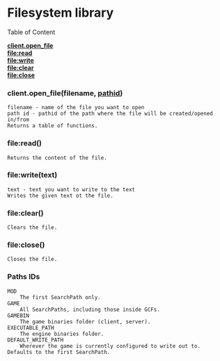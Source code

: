 # Filesystem library

Table of Content

[**client.open_file**](https://github.com/Aviarita/filesystem/blob/master/README.md#clientopen_filefilename-pathid)<br>
[**file:read**](https://github.com/Aviarita/filesystem/blob/master/README.md#fileread)<br>
[**file:write**](https://github.com/Aviarita/filesystem/blob/master/README.md#filewritetext)<br>
[**file:clear**](https://github.com/Aviarita/filesystem/blob/master/README.md#fileclear)<br>
[**file:close**](https://github.com/Aviarita/filesystem/blob/master/README.md#fileclose)<br>

### client.open_file(filename, [pathid](https://github.com/Aviarita/filesystem/blob/master/README.md#paths-ids))
    filename - name of the file you want to open
    path id - pathid of the path where the file will be created/opened in/from
    Returns a table of functions.

### file:read()
    Returns the content of the file.
    
### file:write(text)
    text - text you want to write to the text
    Writes the given text ot the file.
    
### file:clear()
    Clears the file.
    
### file:close()
    Closes the file.

### Paths IDs
    MOD
        The first SearchPath only.
    GAME
        All SearchPaths, including those inside GCFs.
    GAMEBIN
        The game binaries folder (client, server).
    EXECUTABLE_PATH
        The engine binaries folder.
    DEFAULT_WRITE_PATH
        Wherever the game is currently configured to write out to. Defaults to the first SearchPath.
